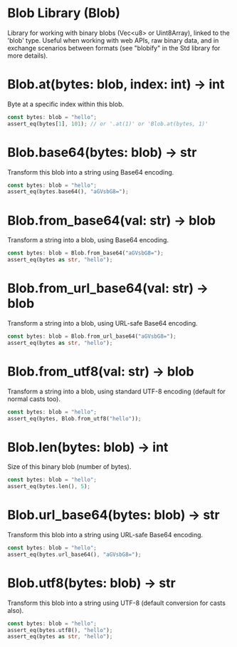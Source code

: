 # Blob Library (Blob)
Library for working with binary blobs (Vec\<u8> or Uint8Array), linked to the 'blob' type. Useful when working with web APIs, raw binary data, and in exchange scenarios between formats (see "blobify" in the Std library for more details).

# Blob.at(bytes: blob, index: int) -> int
Byte at a specific index within this blob.
```rust
const bytes: blob = "hello";
assert_eq(bytes[1], 101); // or '.at(1)' or 'Blob.at(bytes, 1)'
```

# Blob.base64(bytes: blob) -> str
Transform this blob into a string using Base64 encoding.
```rust
const bytes: blob = "hello";
assert_eq(bytes.base64(), "aGVsbG8=");
```

# Blob.from_base64(val: str) -> blob
Transform a string into a blob, using Base64 encoding.
```rust
const bytes: blob = Blob.from_base64("aGVsbG8=");
assert_eq(bytes as str, "hello");
```

# Blob.from_url_base64(val: str) -> blob
Transform a string into a blob, using URL-safe Base64 encoding.
```rust
const bytes: blob = Blob.from_url_base64("aGVsbG8=");
assert_eq(bytes as str, "hello");
```

# Blob.from_utf8(val: str) -> blob
Transform a string into a blob, using standard UTF-8 encoding (default for normal casts too).
```rust
const bytes: blob = "hello";
assert_eq(bytes, Blob.from_utf8("hello"));
```

# Blob.len(bytes: blob) -> int
Size of this binary blob (number of bytes).
```rust
const bytes: blob = "hello";
assert_eq(bytes.len(), 5);
```

# Blob.url_base64(bytes: blob) -> str
Transform this blob into a string using URL-safe Base64 encoding.
```rust
const bytes: blob = "hello";
assert_eq(bytes.url_base64(), "aGVsbG8=");
```

# Blob.utf8(bytes: blob) -> str
Transform this blob into a string using UTF-8 (default conversion for casts also).
```rust
const bytes: blob = "hello";
assert_eq(bytes.utf8(), "hello");
assert_eq(bytes as str, "hello");
```


